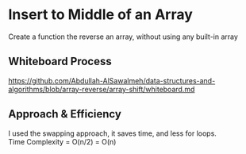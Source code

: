 # Insert to Middle of an Array

<!-- Description of the challenge -->

Create a function the reverse an array, without using any built-in array

## Whiteboard Process

<!-- Embedded whiteboard image -->

https://github.com/Abdullah-AlSawalmeh/data-structures-and-algorithms/blob/array-reverse/array-shift/whiteboard.md

## Approach & Efficiency

<!-- What approach did you take? Discuss Why. What is the Big O space/time for this approach? -->

I used the swapping approach, it saves time, and less for loops.  
Time Complexity = O(n/2) = O(n) <br><br>
